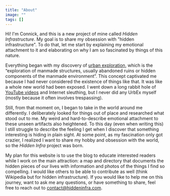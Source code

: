 ```yaml
---
title: "About"
image: ""
tags: []
---
```


Hi! I'm Connick, and this is a new project of mine called _Hidden Infrastructure_. My goal is to share my obsession with "hidden infrastructure". To do that, let me start by explaining my emotional attachment to it and elaborating on why I am so fascinated by things of this nature.

Everything began with my discovery of [urban exploration](https://en.wikipedia.org/wiki/Urban_exploration), which is the “exploration of manmade structures, usually abandoned ruins or hidden components of the manmade environment”. This concept captivated me because I had never considered the existence of things like that. It was like a whole new world had been exposed. I went down a long rabbit hole of [YouTube videos](https://youtu.be/vWF3IDk9Gek) and Internet sleuthing, but I never did any UrbEx myself (mostly because it often involves trespassing).

Still, from that moment on, I began to take in the world around me differently. I deliberately looked for things out of place and researched what stood out to me. My weird and hard-to-describe emotional attachment to these unseen artifacts also heightened. To this day (even when writing this) I still struggle to describe the feeling I get when I discover that something interesting is hiding in plain sight. At some point, as my fascination only got crazier, I realized I want to share my hobby and obsession with the world, so the _Hidden Infra_ project was born.

My plan for this website is to use the blog to educate interested readers while I work on the main attraction: a map and directory that documents the hidden pieces of our lives with information and photos of the things I find so compelling. I would like others to be able to contribute as well (think Wikipedia but for hidden infrastructure). If you would like to help me on this journey, want to ask me any questions, or have something to share, feel free to reach out to [contact@hiddeninfra.com](mailto:contact@hiddeninfra.com).
